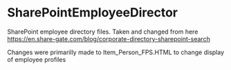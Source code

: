 # SharePointEmployeeDirector
SharePoint employee directory files. Taken and changed from here https://en.share-gate.com/blog/corporate-directory-sharepoint-search

Changes were primarilly made to Item_Person_FPS.HTML to change display of employee profiles

